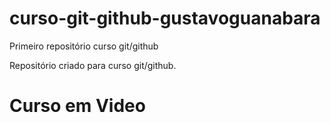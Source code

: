 # curso-git-github-gustavoguanabara
 Primeiro repositório curso git/github

Repositório criado para curso git/github.

# Curso em Video
